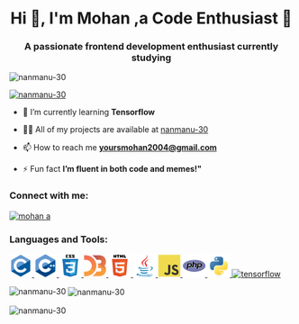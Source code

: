 <h1 align="center">Hi 👋, I'm Mohan ,a Code Enthusiast 🚀</h1>

<h3 align="center">A passionate frontend development enthusiast currently studying</h3>

<p align="left"> <img src="https://komarev.com/ghpvc/?username=nanmanu-30&label=Profile%20views&color=0e75b6&style=flat" alt="nanmanu-30" /> </p>

<p align="left"> <a href="https://github.com/ryo-ma/github-profile-trophy"><img src="https://github-profile-trophy.vercel.app/?username=nanmanu-30" alt="nanmanu-30" /></a> </p>

- 🌱 I’m currently learning **Tensorflow**

- 👨‍💻 All of my projects are available at [nanmanu-30](nanmanu-30)

- 📫 How to reach me **yoursmohan2004@gmail.com**

- ⚡ Fun fact **I’m fluent in both code and memes!"**

<h3 align="left">Connect with me:</h3>
<p align="left">
<a href="https://linkedin.com/in/mohan a" target="blank"><img align="center" src="https://raw.githubusercontent.com/rahuldkjain/github-profile-readme-generator/master/src/images/icons/Social/linked-in-alt.svg" alt="mohan a" height="30" width="40" /></a>
</p>

<h3 align="left">Languages and Tools:</h3>
<p align="left"> <a href="https://www.cprogramming.com/" target="_blank" rel="noreferrer"> <img src="https://raw.githubusercontent.com/devicons/devicon/master/icons/c/c-original.svg" alt="c" width="40" height="40"/> </a> <a href="https://www.w3schools.com/cpp/" target="_blank" rel="noreferrer"> <img src="https://raw.githubusercontent.com/devicons/devicon/master/icons/cplusplus/cplusplus-original.svg" alt="cplusplus" width="40" height="40"/> </a> <a href="https://www.w3schools.com/css/" target="_blank" rel="noreferrer"> <img src="https://raw.githubusercontent.com/devicons/devicon/master/icons/css3/css3-original-wordmark.svg" alt="css3" width="40" height="40"/> </a> <a href="https://d3js.org/" target="_blank" rel="noreferrer"> <img src="https://raw.githubusercontent.com/devicons/devicon/master/icons/d3js/d3js-original.svg" alt="d3js" width="40" height="40"/> </a> <a href="https://www.w3.org/html/" target="_blank" rel="noreferrer"> <img src="https://raw.githubusercontent.com/devicons/devicon/master/icons/html5/html5-original-wordmark.svg" alt="html5" width="40" height="40"/> </a> <a href="https://www.java.com" target="_blank" rel="noreferrer"> <img src="https://raw.githubusercontent.com/devicons/devicon/master/icons/java/java-original.svg" alt="java" width="40" height="40"/> </a> <a href="https://developer.mozilla.org/en-US/docs/Web/JavaScript" target="_blank" rel="noreferrer"> <img src="https://raw.githubusercontent.com/devicons/devicon/master/icons/javascript/javascript-original.svg" alt="javascript" width="40" height="40"/> </a> <a href="https://www.php.net" target="_blank" rel="noreferrer"> <img src="https://raw.githubusercontent.com/devicons/devicon/master/icons/php/php-original.svg" alt="php" width="40" height="40"/> </a> <a href="https://www.python.org" target="_blank" rel="noreferrer"> <img src="https://raw.githubusercontent.com/devicons/devicon/master/icons/python/python-original.svg" alt="python" width="40" height="40"/> </a> <a href="https://www.tensorflow.org" target="_blank" rel="noreferrer"> <img src="https://www.vectorlogo.zone/logos/tensorflow/tensorflow-icon.svg" alt="tensorflow" width="40" height="40"/> </a> </p>

<p><img align="left" src="https://github-readme-stats.vercel.app/api/top-langs?username=nanmanu-30&show_icons=true&locale=en&layout=compact" alt="nanmanu-30" /></p>

<p>&nbsp;<img align="center" src="https://github-readme-stats.vercel.app/api?username=nanmanu-30&show_icons=true&locale=en" alt="nanmanu-30" /></p>

<p><img align="center" src="https://github-readme-streak-stats.herokuapp.com/?user=nanmanu-30&" alt="nanmanu-30" /></p>
